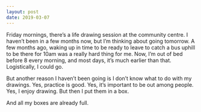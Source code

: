 ```yaml
---
layout: post
date: 2019-03-07
---
```


Friday mornings, there’s a life drawing session at the community centre. I haven’t been in a few months now, but I’m thinking about going tomorrow. A few months ago, waking up in time to be ready to leave to catch a bus uphill to be there for 10am was a really hard thing for me. Now, I’m out of bed before 8 every morning, and most days, it’s much earlier than that. Logistically, I could go. 

But another reason I haven’t been going is I don’t know what to do with my drawings. Yes, practice is good. Yes, it’s important to be out among people. Yes, I enjoy drawing. But then I put them in a box. 

And all my boxes are already full. 
